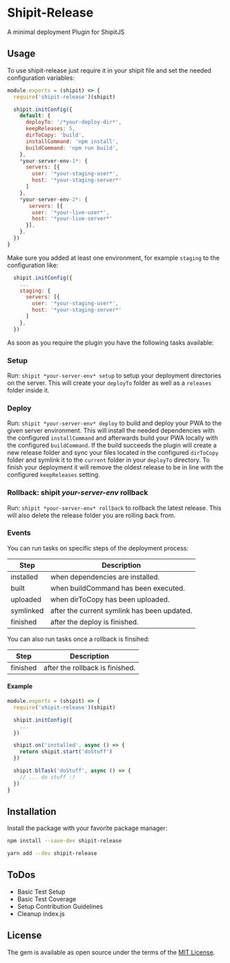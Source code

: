 # Shipit-Release

A minimal deployment Plugin for ShipitJS

## Usage

To use shipit-release just require it in your shipit file and set the needed configuration variables:

```javascript
module.exports = (shipit) => {
  require('shipit-release')(shipit)

  shipit.initConfig({
    default: {
      deployTo: '/*your-deploy-dir*',
      keepReleases: 5,
      dirToCopy: 'build',
      installCommand: 'npm install',
      buildCommand: 'npm run build',
    },
    *your-server-env-1*: {
      servers: [{
        user: '*your-staging-user*',
        host: '*your-staging-server*'
      ]
    },
    *your-server-env-2*: {
       servers: [{
        user: '*your-live-user*',
        host: '*your-live-server*'
      }],
    },
  })
}
```

Make sure you added at least one environment, for example ```staging``` to the configuration like:

```javascript
  shipit.initConfig({
    ...
    staging: {
      servers: [{
        user: '*your-staging-user*',
        host: '*your-staging-server*'
      ]
    },
  })
```

As soon as you require the plugin you have the following tasks available:

### Setup

Run: ```shipit *your-server-env* setup``` to setup your deployment directories on the server.
This will create your ```deployTo``` folder as well as a ```releases``` folder inside it.

### Deploy

Run: ```shipit *your-server-env* deploy``` to build and deploy your PWA to the given server environment.
This will install the needed dependencies with the configured ```installCommand``` and afterwards
build your PWA locally with the configured ```buildCommand```.
If the build succeeds the plugin will create a new release folder and sync your files located in the
configured ```dirToCopy``` folder and symlink it to the ```current``` folder in your ```deployTo``` directory.
To finish your deployment it will remove the oldest release to be in line with the configured ```keepReleases``` setting.

### Rollback: shipit *your-server-env* rollback

Run: ```shipit *your-server-env* rollback``` to rollback the latest release.
This will also delete the release folder you are rolling back from.

### Events

You can run tasks on specific steps of the deployment process:

Step | Description
---------|----------
 installed | when dependencies are installed.
 built | when buildCommand has been executed.
 uploaded | when dirToCopy has been uploaded.
 symlinked | after the current symlink has been updated.
 finished | after the deploy is finished.

You can also run tasks once a rollback is finsihed:

Step | Description
---------|----------
 finished | after the rollback is finished.


#### Example

```javascript
module.exports = (shipit) => {
  require('shipit-release')(shipit)

  shipit.initConfig({
    ...
  })

  shipit.on('installed', async () => {
    return shipit.start('doStuff')
  })

  shipit.blTask('doStuff', async () => {
    // ... do stuff :)
  })
}
```

## Installation

Install the package with your favorite package manager:

```bash
npm install --save-dev shipit-release
```

```bash
yarn add --dev shipit-release
```

## ToDos

- Basic Test Setup
- Basic Test Coverage
- Setup Contribution Guidelines
- Cleanup index.js

## License

The gem is available as open source under the terms of the [MIT License](https://github.com/mortik/shipit-release/blob/master/LICENSE).
